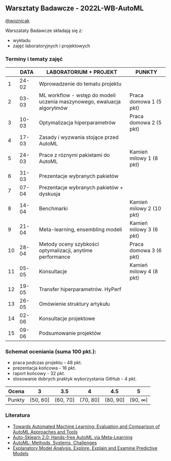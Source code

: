 
## Warsztaty Badawcze - 2022L-WB-AutoML


[@woznicak](https://github.com/woznicak)


Warszataty Badawcze składają się z:
 - wykładu
 - zajęć laboratoryjnych i projektowych

### Terminy i tematy zajęć 


<table>
<thead>
  <tr>
    <th></th>
    <th>DATA</th>
    <th>LABORATORIUM + PROJEKT</th>
    <th>PUNKTY</th>
  </tr>
</thead>
<tbody>
   <tr>
    <td>1</td>
    <td>24-02</td>
    <td>Wprowadzenie do tematu projektu
</td>
    <td></td>
  </tr>
  <tr>
    <td>2</td>
    <td>03-03</td>
    <td>ML workflow - wstęp do modeli uczenia maszynowego, ewaluacja algorytmów
</td>
    <td>Praca domowa 1 (5 pkt)</td>
  </tr>
  <tr>
    <td>3</td>
    <td>10-03</td>
    <td>Optymalizacja hiperparametrów</td>
    <td>Praca domowa 2 (5 pkt)</td>
  </tr>
  <tr>
    <td>4</td>
    <td>17-03</td>
    <td>Zasady i wyzwania stojące przed AutoML</td>
    <td></td>
  </tr>
  <tr>
    <td>5</td>
    <td>24-03</td>
    <td>Prace z róznymi pakietami do AutoML</td>
    <td>Kamień milowy 1 (8 pkt)</td>
  </tr>
  <tr>
    <td>6</td>
    <td>31-03</td>
    <td>Prezentacje wybranych pakietów</td>
  </tr>
  <tr>
    <td>7</td>
    <td>07-04</td>
    <td>Prezentacje wybranych pakietów + dyskusja </td>
    <td></td>
  </tr>
  <tr>
    <td>8</td>
    <td>14-04</td>
    <td>Benchmarki</td>
    <td>Kamień milowy 2 (10 pkt)</td>
  </tr>
  <tr>
    <td>9</td>
    <td>21-04</td>
    <td>Meta-learning, ensembling modeli</td>
    <td>Kamień milowy 3 (6 pkt)</td>
  </tr>
  <tr>
    <td>10</td>
    <td>28-04</td>
    <td>Metody oceny szybkości optymalizacji,  anytime performance</td>
    <td>Praca domowa 3 (6 pkt)</td>
  </tr>
  <tr>
    <td>11</td>
    <td>05-05</td>
    <td>Konsultacje</td>
    <td>Kamień milowy 4 (8 pkt)</td>
  </tr>
  <tr>
    <td>12</td>
    <td>19-05</td>
    <td>Transfer hiperparametrów. HyPerf</td>
    <td></td>
  </tr>
  <tr>
    <td>13</td>
    <td>26-05</td>
    <td>Omówienie struktury artykułu</td>
    <td></td>
  </tr>
  <tr>
    <td>14</td>
    <td>02-06</td>
    <td>Konsultacje projektowe</td>
    <td></td>
  </tr>
  <tr>
    <td>15</td>
    <td>09-06</td>
    <td>Podsumowanie projektów</td>
    <td></td>
  </tr>
</tbody>
</table>

### Schemat oceniania (suma 100 pkt.):
-   praca podczas projektu -   48 pkt.
-   prezentacja końcowa - 16 pkt.
-   raport końcowy - 32 pkt.
-   stosowanie dobrych praktyk wykorzystania GitHub - 4 pkt.



| Ocena |  3 | 3.5 | 4 | 4.5 | 5 |
|:---:|:---:|:---:|:---:|:---:|:---:|
| Punkty   | (50, 60] | (60, 70] | (70, 80] | (80, 90] | (90, ∞) |

### Literatura
- [Towards Automated Machine Learning: Evaluation and Comparison of AutoML Approaches and Tools](https://arxiv.org/abs/1908.05557)
- [Auto-Sklearn 2.0: Hands-free AutoML via Meta-Learning](https://arxiv.org/abs/2007.04074)
- [AutoML: Methods, Systems, Challenges](https://www.automl.org/wp-content/uploads/2019/05/AutoML_Book.pdf)
- [Explanatory Model Analysis. Explore, Explain and Examine Predictive Models](https://pbiecek.github.io/ema/)


